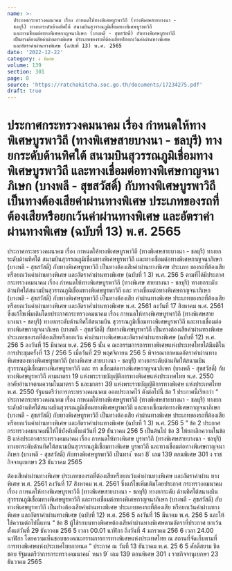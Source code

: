 ```yaml
---
name: >-
  ประกาศกระทรวงคมนาคม เรื่อง กำหนดให้ทางพิเศษบูรพาวิถี (ทางพิเศษสายบางนา -
  ชลบุรี) ทางยกระดับด้านทิศใต้ สนามบินสุวรรณภูมิเชื่อมทางพิเศษบูรพาวิถี
  และทางเชื่อมต่อทางพิเศษกาญจนาภิเษก (บางพลี - สุขสวัสดิ์) กับทางพิเศษบูรพาวิถี
  เป็นทางต้องเสียค่าผ่านทางพิเศษ ประเภทของรถที่ต้องเสียหรือยกเว้นค่าผ่านทางพิเศษ
  และอัตราค่าผ่านทางพิเศษ (ฉบับที่ 13) พ.ศ. 2565
date: '2022-12-22'
category: ง พิเศษ
volume: 139
section: 301
page: 8
source: 'https://ratchakitcha.soc.go.th/documents/17234275.pdf'
draft: true
---
```


# ประกาศกระทรวงคมนาคม เรื่อง กำหนดให้ทางพิเศษบูรพาวิถี (ทางพิเศษสายบางนา - ชลบุรี) ทางยกระดับด้านทิศใต้ สนามบินสุวรรณภูมิเชื่อมทางพิเศษบูรพาวิถี และทางเชื่อมต่อทางพิเศษกาญจนาภิเษก (บางพลี - สุขสวัสดิ์) กับทางพิเศษบูรพาวิถี เป็นทางต้องเสียค่าผ่านทางพิเศษ ประเภทของรถที่ต้องเสียหรือยกเว้นค่าผ่านทางพิเศษ และอัตราค่าผ่านทางพิเศษ (ฉบับที่ 13) พ.ศ. 2565

ประกาศกระทรวงคมนาคม เรื่อง กาหนดให้ทางพิเศษบูรพาวิถี (ทางพิเศษสายบางนา - ชลบุรี) ทางยกระดับด้านทิศใต้ สนามบินสุวรรณภูมิเชื่อมทางพิเศษบูรพาวิถี และทางเชื่อมต่อทางพิเศษกาญจนาภิเษก (บางพลี - สุขสวัสดิ์) กับทางพิเศษบูรพาวิถี เป็นทางต้องเสียค่าผ่านทางพิเศษ ประเภท ของรถที่ต้องเสียหรือยกเว้นค่าผ่านทางพิเศษ และอัตราค่าผ่านทางพิเศษ (ฉบับที่ 1 3) พ.ศ. 256 5 ตามที่ได้มีประกาศกระทรวงคมนาคม เรื่อง กำหนดให้ทางพิเศษบูรพาวิถี (ทางพิเศษ สายบางนา - ชลบุรี) ทางยกระดับด้านทิศใต้สนามบินสุวรรณภูมิเชื่อมทางพิเศษบูรพาวิถี และ ทางเชื่อมต่อทางพิเศษกาญจนาภิเษก (บางพลี - สุขสวัสดิ์) กับทางพิเศษบูรพาวิถี เป็นทางต้องเสีย ค่าผ่านทางพิเศษ ประเภทของรถที่ต้องเสียหรือยกเว้นค่าผ่านทางพิเศษ และอัตราค่ำผ่านทางพิเศษ พ.ศ. 2561 ลงวันที่ 17 สิงหาคม พ.ศ. 2561 ซึ่งแก้ไขเพิ่มเติมโดยประกาศกระทรวงคมนาคม เรื่อง กาหนดให้ทางพิเศษบูรพาวิถี (ทางพิเศษสายบางนา - ชลบุรี) ทางยกระดับด้านทิศใต้สนามบิน สุวรรณภูมิเชื่อมทางพิเศษบูรพาวิถี และทางเชื่อมต่อทางพิเศษกาญจนาภิเษก (บางพลี - สุขสวัสดิ์) กับทางพิเศษบูรพาวิถี เป็นทางต้องเสียค่าผ่านทางพิเศษ ประเภทของรถที่ต้องเสียหรือยกเว้น ค่าผ่านทางพิเศษและอัตราค่าผ่านทางพิเศษ (ฉบับที่ 12) พ.ศ. 256 5 ลงวันที่ 15 มีนาคม พ.ศ. 256 5 นั้น ค ณะกรรมการการทางพิเศษแห่งประเทศไทยได้มีมติในการประชุมครั้งที่ 13 / 256 5 เมื่อวันที่ 29 พฤศจิกายน 256 5 พิจารณากาหนดอัตราค่าผ่านทางพิเศษของทางพิเศษบูรพาวิถี (ทางพิเศษ สายบางนา - ชลบุรี) ทางยกระดับด้านทิศใต้สนามบินสุวรรณภูมิเชื่อมทางพิเศษบูรพาวิถี และ ทา งเชื่อมต่อทางพิเศษกาญจนาภิเษก (บางพลี - สุขสวัสดิ์) กับทางพิเศษบูรพาวิถี ตามมาตรา 19 แห่งพระราชบัญญัติการทางพิเศษแห่งประเทศไทย พ.ศ. 2550 อาศัยอำนาจตามความในมาตรา 5 และมาตรา 39 แห่งพระราชบัญญัติการทางพิเศษ แห่งประเทศไทย พ.ศ. 2550 รัฐมนตรีว่าการกระทรวงคมนาคม ออกประกาศไว้ ดังต่อไปนี้ ข้อ 1 ประกาศนี้เรียกว่า “ ประกาศกระทรวงคมนาคม เรื่อง กาหนดให้ทางพิเศษบูรพาวิถี (ทางพิเศษสายบางนา - ชลบุรี) ทางยกระดับด้านทิศใต้สนามบินสุวรรณภูมิเชื่อมทางพิเศษบูรพาวิถี และทางเชื่อมต่อทางพิเศษกาญจนาภิเษก (บางพลี - สุขสวัสดิ์) กับทางพิเศษบูรพาวิถี เป็นทางต้องเสีย ค่าผ่านทางพิเศษ ประเภทของรถที่ต้องเสียหรือยกเว้นค่าผ่านทางพิเศษ และอัตราค่าผ่านทางพิเศษ (ฉบับที่ 1 3) พ.ศ. 256 5 ” ข้อ 2 ประกาศกระทรวงคมนาคมนี้ให้ใช้บังคับตั้งแต่วันที่ 29 ธันวาคม 256 5 เป็นต้นไป ข้อ 3 ให้ยกเลิกความในข้อ 8 แห่งประกาศกระทรวงคมนาคม เรื่อง กาหนดให้ทางพิเศษ บูรพาวิถี (ทางพิเศษสายบางนา - ชลบุรี) ทางยกระดับด้านทิศใต้สนามบินสุวรรณภูมิเชื่อมทางพิเศษ บูรพาวิถี และทางเชื่อมต่อทางพิเศษกาญจนาภิเษก (บางพลี - สุขสวัสดิ์) กับทางพิเศษบูรพาวิถี เป็นทาง ้ หนา 8 ่ เลม 139 ตอนพิเศษ 301 ง ราชกิจจานุเบกษา 23 ธันวาคม 2565

ต้องเสียค่าผ่านทางพิเศษ ประเภทของรถที่ต้องเสียหรือยกเว้นค่าผ่านทางพิเศษ และอัตราค่าผ่าน ทางพิเศษ พ.ศ. 2561 ลงวันที่ 17 สิงหาคม พ.ศ. 2561 ซึ่งแก้ไขเพิ่มเติมโดยประกาศ กระทรวงคมนาคม เรื่อง กาหนดให้ทางพิเศษบูรพาวิถี (ทางพิเศษสายบางนา - ชลบุรี) ทางยกระดับ ด้านทิศใต้สนามบินสุวรรณภูมิเชื่อมทางพิเศษบูรพาวิถี และทางเชื่อมต่อทางพิเศษกาญจนาภิเษก (บางพลี - สุขสวัสดิ์) กับทางพิเศษบูรพาวิถี เป็นทำงต้องเสียค่าผ่านทางพิเศษ ประเภทของรถที่ต้องเสีย หรือยกเว้นค่าผ่านทางพิเศษ และอัตราค่าผ่านทางพิเศษ (ฉบับที่ 12) พ.ศ. 256 5 ลงวันที่ 15 มีนาคม พ.ศ. 256 5 และให้ใช้ความต่อไปนี้แทน “ ข้อ 8 ผู้ใช้รถบนทางพิเศษต้องเสียค่าผ่านทางพิเศษตามอัตราที่ประกาศ ยกเว้นตั้งแต่วันที่ 29 ธันวาคม 256 5 เวลา 00.01 นาฬิกา ถึงวันที่ 4 มกราคม 256 6 เวลา 24.00 นาฬิกา โดยความเห็นชอบของคณะกรรมการการทางพิเศษแห่งประเทศไทย ณ สถานที่จัดเก็บตามที่ การทางพิเศษแห่งประเทศไทยกาหนด ” ประกาศ ณ วันที่ 13 ธันวาคม พ.ศ. 25 6 5 ศักดิ์สยาม ชิดชอบ รัฐมนตรีว่าการกระทรวงคมนาคม ้ หนา 9 ่ เลม 139 ตอนพิเศษ 301 ง ราชกิจจานุเบกษา 23 ธันวาคม 2565
